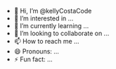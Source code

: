 - 👋 Hi, I’m @kellyCostaCode
- 👀 I’m interested in ...
- 🌱 I’m currently learning ...
- 💞️ I’m looking to collaborate on ...
- 📫 How to reach me ...
- 😄 Pronouns: ...
- ⚡ Fun fact: ...

<!---
kellyCostaCode/kellyCostaCode is a ✨ special ✨ repository because its `README.md` (this file) appears on your GitHub profile.
You can click the Preview link to take a look at your changes.
--->
